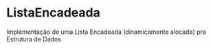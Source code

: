 # ListaEncadeada
Implementação de uma Lista Encadeada (dinamicamente alocada) pra Estrutura de Dados
